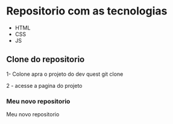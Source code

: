 # Repositorio com as tecnologias
- HTML
- CSS
- JS
## Clone do repositorio
1- Colone apra o projeto do dev quest
git clone <url>

2 - acesse a pagina do projeto
### Meu novo repositorio
Meu novo repositorio
